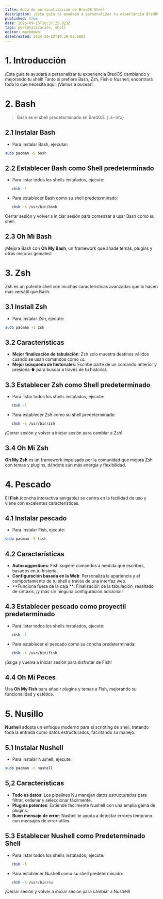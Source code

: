 ```yaml
---
title: Guía de personalización de BredOS Shell
description: ¡Esta guía te ayudará a personalizar tu experiencia BredOS cambiando y mejorando tu shell!
published: true
date: 2025-09-16T10:37:25.923Z
tags: personalización, shell
editor: markdown
dateCreated: 2024-20-20T19:39:08.509Z
---
```


# 1. Introducción

¡Esta guía te ayudará a personalizar tu experiencia BredOS cambiando y mejorando tu shell!  Tanto si prefiere Bash, Zsh, Fish o Nushell, encontrará todo lo que necesita aquí. ¡Vamos a bucear!

# 2. Bash

> Bash es el shell predeterminado en BredOS.
> {.is-info}

## 2.1 Instalar Bash

- Para instalar Bash, ejecutar:

```bash
sudo pacman -S bash
```

## 2.2 Establecer Bash como Shell predeterminado

- Para listar todos los shells instalados, ejecute:

```bash
   chsh -l
```

- Para establecer Bash como su shell predeterminado:

```bash
   chsh -s /usr/bin/bash
```

Cerrar sesión y volver a iniciar sesión para comenzar a usar Bash como su shell.

## 2.3 Oh Mi Bash

¡Mejora Bash con **Oh My Bash**, un framework que añade temas, plugins y otras mejoras geniales!

# 3. Zsh

Zsh es un potente shell con muchas características avanzadas que lo hacen más versátil que Bash.

## 3.1 Install Zsh

- Para instalar Zsh, ejecute:

```bash
sudo pacman -S zsh
```

## 3.2 Características

- **Mejor finalización de tabulación**: Zsh solo muestra destinos válidos cuando se usan comandos como `cd`.
- **Mejor búsqueda de historiales**: Escribe parte de un comando anterior y presiona ⬆️ para buscar a través de tu historial.

## 3.3 Establecer Zsh como Shell predeterminado

- Para listar todos los shells instalados, ejecute:

```bash
   chsh -l
```

- Para establecer Zsh como su shell predeterminado:

```bash
   chsh -s /usr/bin/zsh
```

¡Cerrar sesión y volver a iniciar sesión para cambiar a Zsh!

## 3.4 Oh Mi Zsh

**Oh My Zsh** es un framework impulsado por la comunidad que mejora Zsh con temas y plugins, dándote aún más energía y flexibilidad.

# 4. Pescado

El **Fish** (concha interactiva amigable) se centra en la facilidad de uso y viene con excelentes características.

## 4.1 Instalar pescado

- Para instalar Fish, ejecute:

```bash
sudo pacman -S fish
```

## 4.2 Características

- **Autosuggestions**: Fish sugiere comandos a medida que escribes, basados en tu historia.
- **Configuración basada en la Web**: Personaliza la apariencia y el comportamiento de tu shell a través de una interfaz web.
- \*\*Funciona fuera de la caja \*\*: Finalización de la tabulación, resaltado de sintaxis, ¡y más sin ninguna configuración adicional!

## 4.3 Establecer pescado como proyectil predeterminado

- Para listar todos los shells instalados, ejecute:

```bash
   chsh -l
```

- Para establecer el pescado como su concha predeterminada:

```bash
   chsh -s /usr/bin/fish
```

¡Salga y vuelva a iniciar sesión para disfrutar de Fish!

## 4.4 Oh Mi Peces

Usa **Oh My Fish** para añadir plugins y temas a Fish, mejorando su funcionalidad y estética.

# 5. Nusillo

**Nushell** adopta un enfoque moderno para el scripting de shell, tratando toda la entrada como datos estructurados, facilitando su manejo.

## 5.1 Instalar Nushell

- Para instalar Nushell, ejecute:

```bash
sudo pacman -S nushell
```

## 5,2 Características

- **Todo es datos**: Los pipelines Nu manejan datos estructurados para filtrar, ordenar y seleccionar fácilmente.
- **Plugins potentes**: Extiende fácilmente Nushell con una amplia gama de plugins.
- **Buen mensaje de error**: Nushell te ayuda a detectar errores temprano con mensajes de error útiles.

## 5.3 Establecer Nushell como Predeterminado Shell

- Para listar todos los shells instalados, ejecute:

```bash
   chsh -l
```

- Para establecer Nushell como su shell predeterminado:

```bash
   chsh -s /usr/bin/nu
```

¡Cerrar sesión y volver a iniciar sesión para cambiar a Nushell!
